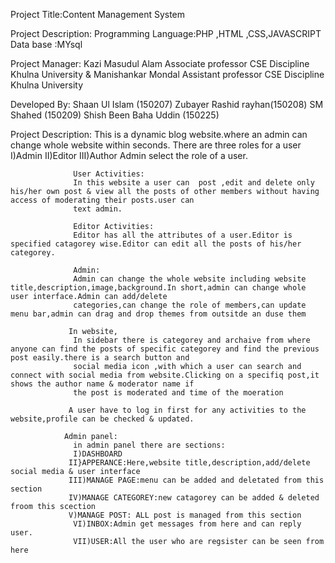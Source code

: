 Project Title:Content Management System


Project Description:
         Programming Language:PHP ,HTML ,CSS,JAVASCRIPT
        Data base                      :MYsql








Project Manager:
                         Kazi Masudul Alam
                         Associate professor
                         CSE Discipline
                         Khulna University 
                                    &
                         Manishankar  Mondal
	        Assistant professor
                         CSE Discipline
                         Khulna University 



Developed By:
                    Shaan Ul Islam (150207)
                    Zubayer Rashid rayhan(150208)
                    SM Shahed (150209)
                    Shish Been Baha Uddin (150225)


Project Description:
                     This is a dynamic blog website.where an admin can change whole website within seconds.
                     There are three roles for a user
                     I)Admin
                     II)Editor
                     III)Author
                     Admin select the role of a user.
                  
                  User Activities:
                  In this website a user can  post ,edit and delete only his/her own post & view all the posts of other members without having access of moderating their posts.user can
                  text admin.

                  Editor Activities:
                  Editor has all the attributes of a user.Editor is specified catagorey wise.Editor can edit all the posts of his/her categorey.

                  Admin:
                  Admin can change the whole website including website title,description,image,background.In short,admin can change whole user interface.Admin can add/delete 
                  categories,can change the role of members,can update menu bar,admin can drag and drop themes from outsitde an duse them

                 In website,
                  In sidebar there is categorey and archaive from where anyone can find the posts of specific categorey and find the previous post easily.there is a search button and 
                  social media icon ,with which a user can search and connect with social media from website.Clicking on a specifiq post,it shows the author name & moderator name if
                  the post is moderated and time of the moeration

                 A user have to log in first for any activities to the website,profile can be checked & updated.
                  
                Admin panel:
                  in admin panel there are sections:
                  I)DASHBOARD
                 II}APPERANCE:Here,website title,description,add/delete social media & user interface
                 III)MANAGE PAGE:menu can be added and deletated from this section
                 IV)MANAGE CATEGOREY:new catagorey can be added & deleted froom this scection
                 V)MANAGE POST: ALL post is managed from this section
                  VI)INBOX:Admin get messages from here and can reply user.
                  VII)USER:All the user who are regsister can be seen from here

            


                
                  



